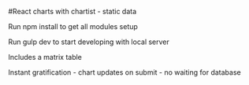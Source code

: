 #React charts with chartist - static data

Run npm install to get all modules setup

Run gulp dev to start developing with local server

Includes a matrix table

Instant gratification - chart updates on submit - no waiting for database



